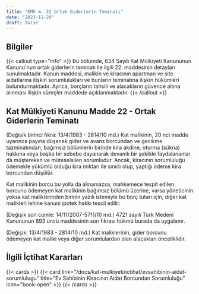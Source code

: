 ```yaml
---
title: "KMK m. 22 Ortak Giderlerin Teminatı"
date: "2023-11-20"
draft: false
---
```


## Bilgiler

{{< callout type="info" >}}
Bu bölümde, 634 Sayılı Kat Mülkiyeti Kanununun Kanunu'nun ortak giderlerin teminatı ile ilgili 22. maddesinin detayları sunulmaktadır.
Kanun maddesi, malikin ve kiracının apartman ve site aidatlarına ilişkin sorumlulukları ve bunların teminatına ilişkin hükümleri bulundurmaktadır.
Ayrıca, borçların tahsili ve alacakların güvence altına alınması ilişkin süreçler maddede açıklanmaktadır.
{{< /callout >}}

## Kat Mülkiyeti Kanunu Madde 22 - Ortak Giderlerin Teminatı

(Değişik birinci fıkra: 13/4/1983 - 2814/10 md.) Kat malikinin, 20 nci madde uyarınca payına düşecek gider ve avans borcundan ve gecikme tazminatından, bağımsız bölümlerin birinde kira akdine, oturma (sükna) hakkına veya başka bir sebebe dayanarak devamlı bir şekilde faydalananlar da müştereken ve müteselsilen sorumludur. Ancak, kiracının sorumluluğu ödemekle yükümlü olduğu kira miktarı ile sınırlı olup, yaptığı ödeme kira borcundan düşülür.

Kat malikinin borcu bu yolla da alınamazsa, mahkemece tespit edilen borcunu ödemeyen kat malikinin bağımsız bölümü üzerine, varsa yöneticinin yoksa kat maliklerinden birinin yazılı istemiyle bu borç tutarı için, diğer kat malikleri lehine kanuni ipotek hakkı tescil edilir.

(Değişik son cümle: 14/11/2007-5711/10 md.) 4721 sayılı Türk Medenî Kanununun 893 üncü maddesinin son fıkrası hükmü burada da uygulanır.

(Değişik: 13/4/1983 - 2814/10 md.) Kat maliklerinin, gider borcunu ödemeyen kat maliki veya diğer sorumlulardan olan alacakları önceliklidir.

## İlgili İçtihat Kararları

{{< cards >}}
{{< card link="/docs/kat-mulkiyeti/ictihat/evsahibinin-aidat-sorumlulugu" title="Ev Sahibinin Kiracının Aidat Borcundan Sorumluluğu" icon="book-open" >}}
{{< /cards >}}
